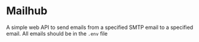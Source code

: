 # Mailhub
A simple web API to send emails from a specified SMTP email to a specified email. All emails should be in the `.env` file
